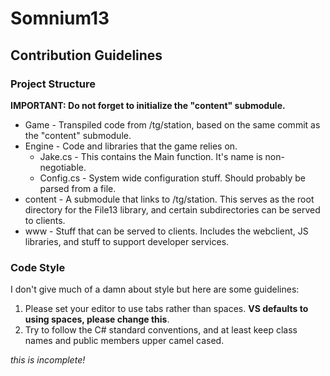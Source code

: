 # Somnium13
## Contribution Guidelines

### Project Structure
**IMPORTANT: Do not forget to initialize the "content" submodule.**

- Game - Transpiled code from /tg/station, based on the same commit as the "content" submodule.
- Engine - Code and libraries that the game relies on.
  - Jake.cs - This contains the Main function. It's name is non-negotiable.
  - Config.cs - System wide configuration stuff. Should probably be parsed from a file.
- content - A submodule that links to /tg/station. This serves as the root directory for the File13 library, and certain subdirectories can be served to clients.
- www - Stuff that can be served to clients. Includes the webclient, JS libraries, and stuff to support developer services.

### Code Style
I don't give much of a damn about style but here are some guidelines:

1. Please set your editor to use tabs rather than spaces. **VS defaults to using spaces, please change this**.
2. Try to follow the C# standard conventions, and at least keep class names and public members upper camel cased.



*this is incomplete!*
